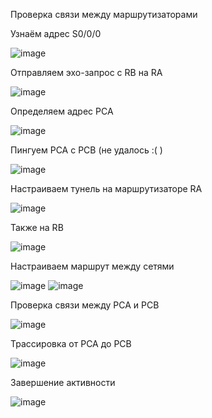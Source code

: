Проверка связи между маршрутизаторами

Узнаём адрес S0/0/0

![image](https://github.com/artemkolonin/TOIB_PR/assets/56628455/a5250289-fb45-486a-8e36-5a62c34b3f4c)

Отправляем эхо-запрос с RB на RA

![image](https://github.com/artemkolonin/TOIB_PR/assets/56628455/5cb2dc51-b65a-423b-ac03-670ef59ae086)

Определяем адрес PCA

![image](https://github.com/artemkolonin/TOIB_PR/assets/56628455/18bfa755-5f77-4ad7-a5b6-d4977a6dd60f)

Пингуем PCA с PCB (не удалось :( )

![image](https://github.com/artemkolonin/TOIB_PR/assets/56628455/e34bd366-6509-4c99-b596-2bbbc475f4bc)

Настраиваем тунель на маршрутизаторе RA

![image](https://github.com/artemkolonin/TOIB_PR/assets/56628455/417d9fe0-afed-4012-b78b-4bddfdc37d09)

Также на RB

![image](https://github.com/artemkolonin/TOIB_PR/assets/56628455/77998931-06f7-44ef-9169-ca26252685c6)

Настраиваем маршрут между сетями

![image](https://github.com/artemkolonin/TOIB_PR/assets/56628455/e933cb53-a4ff-4092-9e48-8a2852833611)
![image](https://github.com/artemkolonin/TOIB_PR/assets/56628455/a5008ca1-281e-4bbf-bc37-5bbbaa7794ee)

Проверка связи между PCA и PCB

![image](https://github.com/artemkolonin/TOIB_PR/assets/56628455/2cbe48e2-3d0f-44d4-9d77-820ec9ed14e3)

Трассировка от PCA до PCB

![image](https://github.com/artemkolonin/TOIB_PR/assets/56628455/c7863a91-985d-4b92-ad94-1438ac09f8f2)

Завершение активности

![image](https://github.com/artemkolonin/TOIB_PR/assets/56628455/f932223b-0438-471f-acea-54b8dccd13ed)

